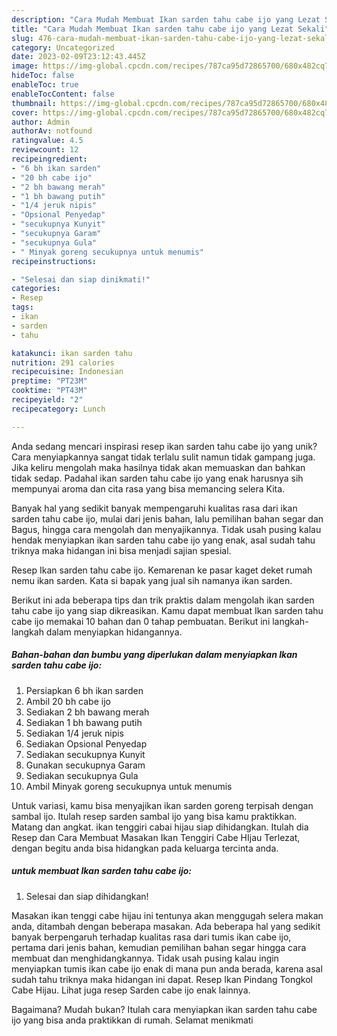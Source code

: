 ```yaml
---
description: "Cara Mudah Membuat Ikan sarden tahu cabe ijo yang Lezat Sekali"
title: "Cara Mudah Membuat Ikan sarden tahu cabe ijo yang Lezat Sekali"
slug: 476-cara-mudah-membuat-ikan-sarden-tahu-cabe-ijo-yang-lezat-sekali
category: Uncategorized
date: 2023-02-09T23:12:43.445Z
image: https://img-global.cpcdn.com/recipes/787ca95d72865700/680x482cq70/ikan-sarden-tahu-cabe-ijo-foto-resep-utama.jpg
hideToc: false
enableToc: true
enableTocContent: false
thumbnail: https://img-global.cpcdn.com/recipes/787ca95d72865700/680x482cq70/ikan-sarden-tahu-cabe-ijo-foto-resep-utama.jpg
cover: https://img-global.cpcdn.com/recipes/787ca95d72865700/680x482cq70/ikan-sarden-tahu-cabe-ijo-foto-resep-utama.jpg
author: Admin
authorAv: notfound
ratingvalue: 4.5
reviewcount: 12
recipeingredient:
- "6 bh ikan sarden"
- "20 bh cabe ijo"
- "2 bh bawang merah"
- "1 bh bawang putih"
- "1/4 jeruk nipis"
- "Opsional Penyedap"
- "secukupnya Kunyit"
- "secukupnya Garam"
- "secukupnya Gula"
- " Minyak goreng secukupnya untuk menumis"
recipeinstructions:

- "Selesai dan siap dinikmati!"
categories:
- Resep
tags:
- ikan
- sarden
- tahu

katakunci: ikan sarden tahu 
nutrition: 291 calories
recipecuisine: Indonesian
preptime: "PT23M"
cooktime: "PT43M"
recipeyield: "2"
recipecategory: Lunch

---
```





Anda sedang mencari inspirasi resep ikan sarden tahu cabe ijo yang unik? Cara menyiapkannya sangat tidak terlalu sulit namun tidak gampang juga. Jika keliru mengolah maka hasilnya tidak akan memuaskan dan bahkan tidak sedap. Padahal ikan sarden tahu cabe ijo yang enak harusnya sih mempunyai aroma dan cita rasa yang bisa memancing selera Kita.





Banyak hal yang sedikit banyak mempengaruhi kualitas rasa dari ikan sarden tahu cabe ijo, mulai dari jenis bahan, lalu pemilihan bahan segar dan Bagus, hingga cara mengolah dan menyajikannya. Tidak usah pusing kalau hendak menyiapkan ikan sarden tahu cabe ijo yang enak,      asal sudah tahu triknya maka hidangan ini bisa menjadi sajian spesial.














Resep Ikan sarden tahu cabe ijo. Kemarenan ke pasar kaget deket rumah nemu ikan sarden. Kata si bapak yang jual sih namanya ikan sarden.






Berikut ini ada beberapa tips dan trik praktis dalam mengolah ikan sarden tahu cabe ijo yang siap dikreasikan. Kamu dapat membuat Ikan sarden tahu cabe ijo memakai 10 bahan dan 0 tahap pembuatan. Berikut ini langkah-langkah dalam menyiapkan hidangannya.

<!--inarticleads1-->

##### Bahan-bahan dan bumbu yang diperlukan dalam menyiapkan Ikan sarden tahu cabe ijo:

1. Persiapkan 6 bh ikan sarden
1. Ambil 20 bh cabe ijo
1. Sediakan 2 bh bawang merah
1. Sediakan 1 bh bawang putih
1. Sediakan 1/4 jeruk nipis
1. Sediakan Opsional Penyedap
1. Sediakan secukupnya Kunyit
1. Gunakan secukupnya Garam
1. Sediakan secukupnya Gula
1. Ambil  Minyak goreng secukupnya untuk menumis


Untuk variasi, kamu bisa menyajikan ikan sarden goreng terpisah dengan sambal ijo. Itulah resep sarden sambal ijo yang bisa kamu praktikkan. Matang dan angkat. ikan tenggiri cabai hijau siap dihidangkan. Itulah dia Resep dan Cara Membuat Masakan Ikan Tenggiri Cabe HIjau Terlezat, dengan begitu anda bisa hidangkan pada keluarga tercinta anda. 

<!--inarticleads2-->

#####  untuk membuat Ikan sarden tahu cabe ijo:


1. Selesai dan siap dihidangkan!

Masakan ikan tenggi cabe hijau ini tentunya akan menggugah selera makan anda, ditambah dengan beberapa masakan. Ada beberapa hal yang sedikit banyak berpengaruh terhadap kualitas rasa dari tumis ikan cabe ijo, pertama dari jenis bahan, kemudian pemilihan bahan segar hingga cara membuat dan menghidangkannya. Tidak usah pusing kalau ingin menyiapkan tumis ikan cabe ijo enak di mana pun anda berada, karena asal sudah tahu triknya maka hidangan ini dapat. Resep Ikan Pindang Tongkol Cabe Hijau. Lihat juga resep Sarden cabe ijo enak lainnya. 

Bagaimana? Mudah bukan? Itulah cara menyiapkan ikan sarden tahu cabe ijo yang bisa anda praktikkan di rumah. Selamat menikmati
